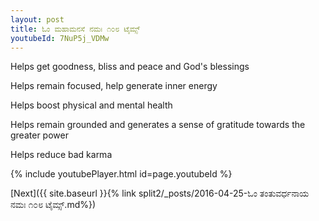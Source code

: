 ```yaml
---
layout: post
title: ಓಂ ಮಹಾಮನಸೆ ನಮಃ ೧೦೮ ಟೈಮ್ಸ್
youtubeId: 7NuP5j_VDMw
---
```

 
 
Helps get goodness, bliss and peace and God's blessings
 
Helps remain focused, help generate inner energy 
 
Helps boost physical and mental health 
 
Helps remain grounded and generates a sense of gratitude towards the greater power 
 
Helps reduce bad karma
 
 
 
 


{% include youtubePlayer.html id=page.youtubeId %}
 
[Next]({{ site.baseurl }}{% link  split2/_posts/2016-04-25-ಓಂ ತಂತುವರ್ಧನಾಯ ನಮಃ ೧೦೮ ಟೈಮ್ಸ್.md%})
 
